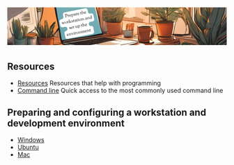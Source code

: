 # ![install - 2025](./Assets/images/home-heders.png)

## Resources

* [Resources](/Assets/things/Resources.md) Resources that help with programming
* [Command line](./Most-used-command-line) Quick access to the most commonly used command line

## Preparing and configuring a workstation and development environment

* [Windows](./Windows)
* [Ubuntu](./Ubuntu)
* [Mac](./Mac)
